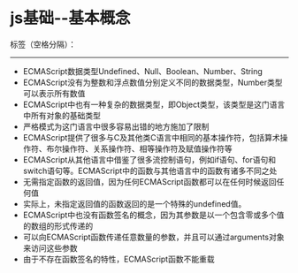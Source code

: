 ﻿# js基础--基本概念

标签（空格分隔）： 

---

 - ECMAScript数据类型Undefined、Null、Boolean、Number、String
 - ECMAScript没有为整数和浮点数值分别定义不同的数据类型，Number类型可以表示所有数值
 - ECMAScript中也有一种复杂的数据类型，即Object类型，该类型是这门语言中所有对象的基础类型
 - 严格模式为这门语言中很多容易出错的地方施加了限制
 - ECMAScript提供了很多与C及其他类C语言中相同的基本操作符，包括算术操作符、布尔操作符、关系操作符、相等操作符及赋值操作符等
 - ECMAScript从其他语言中借鉴了很多流控制语句，例如if语句、for语句和switch语句等。ECMAScript中的函数与其他语言中的函数有诸多不同之处
 - 无需指定函数的返回值，因为任何ECMAScript函数都可以在任何时候返回任何值
 - 实际上，未指定返回值的函数返回的是一个特殊的undefined值。
 - ECMAScript中也没有函数签名的概念，因为其参数是以一个包含零或多个值的数组的形式传递的
 - 可以向ECMAScript函数传递任意数量的参数，并且可以通过arguments对象来访问这些参数
 - 由于不存在函数签名的特性，ECMAScript函数不能重载
 
